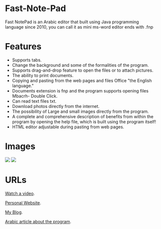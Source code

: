 # Fast-Note-Pad
Fast NotePad is an Arabic editor that built using Java programming language since 2010, you can call it as mini ms-word editor ends with .fnp

# Features
- Supports tabs.
- Change the background and some of the formalities of the program.
- Supports drag-and-drop feature to open the files or to attach pictures.
- The ability to print documents.
- Copying and pasting from the web pages and files Office "the English language."
- Documents extension is fnp and the program supports opening files Mbacrh- Double Click.
- Can read text files txt.
- Download photos directly from the internet.
- The possibility of Large and small images directly from the program.
- A complete and comprehensive description of benefits from within the program by opening the help file, which is built using the program itself!
- HTML editor adjustable during pasting from web pages.

# Images
![](https://i.imgur.com/tFI0D97.png)
![](https://i.imgur.com/4xwIXhQ.png)

# URLs
[Watch a video](http://www.youtube.com/watch?v=mkV7zGdtZ24).

[Personal Website](http://www.MBanna.info).

[My Blog](http://www.OutOfPalBox.net).

[Arabic article about the program](http://www.outofpalbox.net/2014/11/fast-notepad-source-code-for-sale/).

